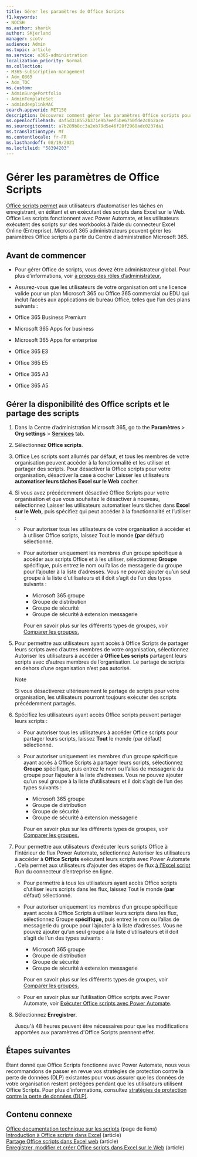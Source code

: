```yaml
---
title: Gérer les paramètres de Office Scripts
f1.keywords:
- NOCSH
ms.author: sharik
author: SKjerland
manager: scotv
audience: Admin
ms.topic: article
ms.service: o365-administration
localization_priority: Normal
ms.collection:
- M365-subscription-management
- Adm_O365
- Adm_TOC
ms.custom:
- AdminSurgePortfolio
- AdminTemplateSet
- admindeeplinkMAC
search.appverid: MET150
description: Découvrez comment gérer les paramètres Office scripts pour les utilisateurs de votre organisation.
ms.openlocfilehash: 4af5d318552b371e9b7eef5be6750fde2c0b2ace
ms.sourcegitcommit: a7b289b8cc3a2eb79d5e46f20f2968adc0237da1
ms.translationtype: MT
ms.contentlocale: fr-FR
ms.lasthandoff: 08/19/2021
ms.locfileid: "58394203"
---
```

# <a name="manage-office-scripts-settings"></a>Gérer les paramètres de Office Scripts

[Office scripts permet](/office/dev/scripts) aux utilisateurs d’automatiser les tâches en enregistrant, en éditant et en exécutant des scripts dans Excel sur le Web. Office Les scripts fonctionnent avec Power Automate, et les utilisateurs exécutent des scripts sur des workbooks à l’aide du connecteur Excel Online (Entreprise). Microsoft 365 administrateurs peuvent gérer les paramètres Office scripts à partir du Centre d’administration Microsoft 365.

## <a name="before-you-begin"></a>Avant de commencer

- Pour gérer Office de scripts, vous devez être administrateur global. Pour plus d’informations, voir [à propos des rôles d’administrateur.](../add-users/about-admin-roles.md)

- Assurez-vous que les utilisateurs de votre organisation ont une licence valide pour un plan Microsoft 365 ou Office 365 commercial ou EDU qui inclut l’accès aux applications de bureau Office, telles que l’un des plans suivants :

- Office 365 Business Premium
- Microsoft 365 Apps for business
- Microsoft 365 Apps for enterprise
- Office 365 E3
- Office 365 E5
- Office 365 A3
- Office 365 A5

## <a name="manage-availability-of-office-scripts-and-sharing-of-scripts"></a>Gérer la disponibilité des Office scripts et le partage des scripts

1. Dans la Centre d’administration Microsoft 365, go to the **Paramètres** \> **Org settings** \> **[Services](https://go.microsoft.com/fwlink/p/?linkid=2053743)** tab.

2. Sélectionnez **Office scripts**.

3. Office Les scripts sont allumés par défaut, et tous les membres de votre organisation peuvent accéder à la fonctionnalité et les utiliser et partager des scripts. Pour désactiver la Office scripts pour votre organisation, désactiver la case à cocher Laisser les utilisateurs **automatiser leurs tâches Excel sur le Web** cocher.

4. Si vous avez précédemment désactivé Office Scripts pour votre organisation et que vous souhaitez le désactiver à nouveau, sélectionnez Laisser les utilisateurs automatiser leurs tâches dans **Excel sur le Web,** puis spécifiez qui peut accéder à la fonctionnalité et l’utiliser :

    - Pour autoriser tous les utilisateurs de votre organisation à accéder et à utiliser Office scripts, laissez Tout le monde **(par** défaut) sélectionné.

    - Pour autoriser uniquement les membres d’un groupe spécifique à accéder aux scripts Office et à les utiliser, sélectionnez **Groupe** spécifique, puis entrez le nom ou l’alias de messagerie du groupe pour l’ajouter à la liste d’adresses. Vous ne pouvez ajouter qu’un seul groupe à la liste d’utilisateurs et il doit s’agit de l’un des types suivants :
        - Microsoft 365 groupe
        - Groupe de distribution
        - Groupe de sécurité
        - Groupe de sécurité à extension messagerie

        Pour en savoir plus sur les différents types de groupes, voir [Comparer les groupes.](../create-groups/compare-groups.md)

5. Pour permettre aux utilisateurs ayant accès à Office Scripts de partager leurs scripts avec d’autres membres de votre organisation, sélectionnez Autoriser les utilisateurs à accéder à **Office Les scripts** partagent leurs scripts avec d’autres membres de l’organisation. Le partage de scripts en dehors d’une organisation n’est pas autorisé.

    > [!NOTE]
    > Si vous désactiverez ultérieurement le partage de scripts pour votre organisation, les utilisateurs pourront toujours exécuter des scripts précédemment partagés.

6. Spécifiez les utilisateurs ayant accès Office scripts peuvent partager leurs scripts :

    - Pour autoriser tous les utilisateurs à accéder Office scripts pour partager leurs scripts, laissez **Tout** le monde (par défaut) sélectionné.

    - Pour autoriser uniquement les membres d’un groupe spécifique ayant accès à Office Scripts à partager leurs scripts, sélectionnez **Groupe** spécifique, puis entrez le nom ou l’alias de messagerie du groupe pour l’ajouter à la liste d’adresses. Vous ne pouvez ajouter qu’un seul groupe à la liste d’utilisateurs et il doit s’agit de l’un des types suivants :
        - Microsoft 365 groupe
        - Groupe de distribution
        - Groupe de sécurité
        - Groupe de sécurité à extension messagerie

        Pour en savoir plus sur les différents types de groupes, voir [Comparer les groupes.](../create-groups/compare-groups.md)

7. Pour permettre aux utilisateurs d’exécuter leurs scripts Office à l’intérieur de flux Power Automate, sélectionnez Autoriser les utilisateurs à accéder à **Office Scripts** exécutent leurs scripts avec Power Automate . Cela permet aux utilisateurs d’ajouter des étapes de flux [à l’Excel script](/connectors/excelonlinebusiness) Run du connecteur d’entreprise en ligne. 

    - Pour permettre à tous les utilisateurs ayant accès Office scripts d’utiliser leurs scripts dans les flux, laissez Tout le monde **(par** défaut) sélectionné.

    - Pour autoriser uniquement les membres d’un groupe spécifique ayant accès à Office Scripts à utiliser leurs scripts dans les flux, sélectionnez Groupe **spécifique,** puis entrez le nom ou l’alias de messagerie du groupe pour l’ajouter à la liste d’adresses. Vous ne pouvez ajouter qu’un seul groupe à la liste d’utilisateurs et il doit s’agit de l’un des types suivants :
        - Microsoft 365 groupe
        - Groupe de distribution
        - Groupe de sécurité
        - Groupe de sécurité à extension messagerie

        Pour en savoir plus sur les différents types de groupes, voir [Comparer les groupes.](../create-groups/compare-groups.md)

    - Pour en savoir plus sur l’utilisation Office scripts avec Power Automate, voir [Exécuter Office scripts avec Power Automate](/office/dev/scripts/develop/power-automate-integration).

8. Sélectionnez **Enregistrer**.

    Jusqu'à 48 heures peuvent être nécessaires pour que les modifications apportées aux paramètres d'Office Scripts prennent effet.

## <a name="next-steps"></a>Étapes suivantes

Étant donné que Office Scripts fonctionne avec Power Automate, nous vous recommandons de passer en revue vos stratégies de protection contre la perte de données (DLP) existantes pour vous assurer que les données de votre organisation restent protégées pendant que les utilisateurs utilisent Office Scripts. Pour plus d’informations, consultez [stratégies de protection contre la perte de données (DLP)](/power-automate/prevent-data-loss).

## <a name="related-content"></a>Contenu connexe

[Office documentation technique sur les scripts](/office/dev/scripts/) (page de liens)\
[Introduction à Office scripts dans Excel](https://support.microsoft.com/office/9fbe283d-adb8-4f13-a75b-a81c6baf163a) (article)\
[Partage Office scripts dans Excel web](https://support.microsoft.com/office/226eddbc-3a44-4540-acfe-fccda3d1122b) (article)\
[Enregistrer, modifier et créer Office scripts dans Excel sur le Web](/office/dev/scripts/tutorials/excel-tutorial) (article)
